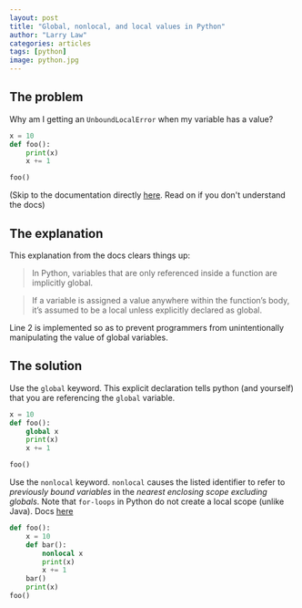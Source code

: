 ```yaml
---
layout: post
title: "Global, nonlocal, and local values in Python"
author: "Larry Law"
categories: articles
tags: [python]
image: python.jpg
---
```


## The problem

Why am I getting an `UnboundLocalError` when my variable has a value?

```py
x = 10
def foo():
    print(x)
    x += 1

foo()
```

(Skip to the documentation directly [here](https://docs.python.org/3/faq/programming.html).
Read on if you don't understand the docs)

## The explanation

This explanation from the docs clears things up:

> In Python, variables that are only referenced inside a function are implicitly global. <br />

> If a variable is assigned a value anywhere within the function’s body, it’s assumed to be a local unless explicitly
> declared as global.

Line 2 is implemented so as to prevent programmers from unintentionally manipulating the value of global variables.

## The solution

Use the `global` keyword. This explicit declaration tells python (and yourself) that you are referencing the
`global` variable.

```py
x = 10
def foo():
    global x
    print(x)
    x += 1

foo()
```

Use the `nonlocal` keyword. `nonlocal` causes the listed identifier to refer to _previously bound variables_ in
the _nearest enclosing scope excluding globals_. Note that `for-loops` in Python do not create a local scope (unlike Java).
Docs [here](https://docs.python.org/3/reference/simple_stmts.html#grammar-token-nonlocal-stmt)

```py
def foo():
    x = 10
    def bar():
        nonlocal x
        print(x)
        x += 1
    bar()
    print(x)
foo()
```
